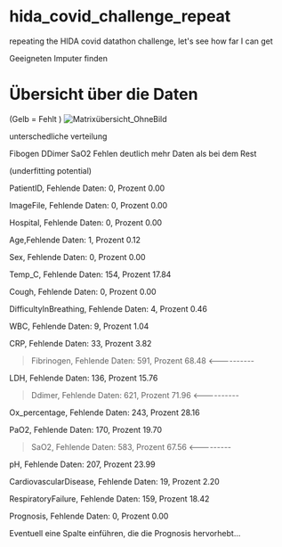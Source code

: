 # hida_covid_challenge_repeat
 repeating the HIDA covid datathon challenge, let's see how far I can get

Geeigneten Imputer finden


# Übersicht über die Daten 

(Gelb = Fehlt )
![Matrixübersicht_OhneBild](https://user-images.githubusercontent.com/57065083/128595496-d45512fa-8a1e-4951-8b9d-32d6b3270e90.png)

unterschedliche verteilung 

Fibogen
DDimer
SaO2
Fehlen deutlich mehr Daten als bei dem Rest 

(underfitting potential)

PatientID,  Fehlende Daten: 0, Prozent 0.00

ImageFile,  Fehlende Daten: 0, Prozent 0.00

Hospital,  Fehlende Daten: 0, Prozent 0.00

Age,Fehlende Daten: 1, Prozent 0.12

Sex,                    Fehlende Daten: 0, Prozent 0.00

Temp_C,                 Fehlende Daten: 154, Prozent 17.84

Cough,                  Fehlende Daten: 0, Prozent 0.00

DifficultyInBreathing,  Fehlende Daten: 4, Prozent 0.46

WBC,  Fehlende Daten: 9, Prozent 1.04

CRP,  Fehlende Daten: 33, Prozent 3.82

>Fibrinogen,  Fehlende Daten: 591, Prozent 68.48      <----------

LDH,  Fehlende Daten: 136, Prozent 15.76

>Ddimer,  Fehlende Daten: 621, Prozent 71.96      <----------

Ox_percentage,  Fehlende Daten: 243, Prozent 28.16

PaO2,  Fehlende Daten: 170, Prozent 19.70

>SaO2,  Fehlende Daten: 583, Prozent 67.56        <---------

pH,  Fehlende Daten: 207, Prozent 23.99       

CardiovascularDisease,  Fehlende Daten: 19, Prozent 2.20

RespiratoryFailure,  Fehlende Daten: 159, Prozent 18.42

Prognosis,  Fehlende Daten: 0, Prozent 0.00


Eventuell eine Spalte einführen, die die Prognosis hervorhebt...
